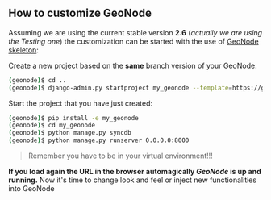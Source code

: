 ## How to customize GeoNode

Assuming we are using the current stable version **2.6** (*actually we are using the Testing one*) the customization can be started with the use of [GeoNode skeleton](https://github.com/GeoNode/geonode-project):

Create a new project based on the **same** branch version of your GeoNode:

```bash
(geonode)$ cd ..
(geonode)$ django-admin.py startproject my_geonode --template=https://github.com/GeoNode/geonode-project/archive/2.6.zip -epy,rst
```

Start the project that you have just created:

```bash
(geonode)$ pip install -e my_geonode
(geonode)$ cd my_geonode
(geonode)$ python manage.py syncdb
(geonode)$ python manage.py runserver 0.0.0.0:8000
```

> Remember you have to be in your virtual environment!!!

**If you load again the URL in the browser automagically *GeoNode* is up and running.**
Now it's time to change look and feel or inject new functionalities into GeoNode
